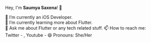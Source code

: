 Hey, I'm **Saumya Saxena**! 👋

🔭 I’m currently an iOS Developer. <br />
🌱 I’m currently learning more about Flutter. <br />
💬 Ask me about Flutter or any tech related stuff.
📫 How to reach me: Twitter -  , Youtube - 
😄 Pronouns: She/Her
